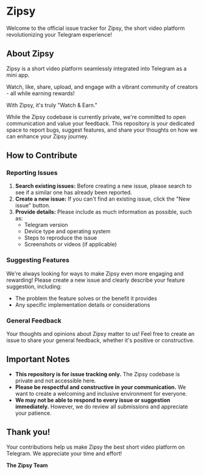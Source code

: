 # Zipsy

Welcome to the official issue tracker for Zipsy, the short video platform revolutionizing your Telegram experience!

## About Zipsy

Zipsy is a short video platform seamlessly integrated into Telegram as a mini app.

Watch, like, share, upload, and engage with a vibrant community of creators - all while earning rewards!

With Zipsy, it's truly "Watch & Earn."

While the Zipsy codebase is currently private, we're committed to open communication and value your feedback. This repository is your dedicated space to report bugs, suggest features, and share your thoughts on how we can enhance your Zipsy journey.

## How to Contribute

### Reporting Issues

1. **Search existing issues:** Before creating a new issue, please search to see if a similar one has already been reported.
2. **Create a new issue:** If you can't find an existing issue, click the "New issue" button.
3. **Provide details:** Please include as much information as possible, such as:
   * Telegram version
   * Device type and operating system
   * Steps to reproduce the issue
   * Screenshots or videos (if applicable)

### Suggesting Features

We're always looking for ways to make Zipsy even more engaging and rewarding! Please create a new issue and clearly describe your feature suggestion, including:

* The problem the feature solves or the benefit it provides
* Any specific implementation details or considerations

### General Feedback

Your thoughts and opinions about Zipsy matter to us! Feel free to create an issue to share your general feedback, whether it's positive or constructive.

## Important Notes

* **This repository is for issue tracking only.** The Zipsy codebase is private and not accessible here.
* **Please be respectful and constructive in your communication.** We want to create a welcoming and inclusive environment for everyone.
* **We may not be able to respond to every issue or suggestion immediately.** However, we do review all submissions and appreciate your patience.

## Thank you!

Your contributions help us make Zipsy the best short video platform on Telegram. We appreciate your time and effort!

**The Zipsy Team**
